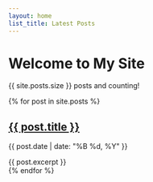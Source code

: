 ```yaml
---
layout: home
list_title: Latest Posts
---
```


# Welcome to My Site

{{ site.posts.size }} posts and counting!

{% for post in site.posts %}
  <article>
    <h2>
      <a href="{{ post.url | relative_url }}">{{ post.title }}</a>
    </h2>
    <p>{{ post.date | date: "%B %d, %Y" }}</p>
    {{ post.excerpt }}
  </article>
{% endfor %}
